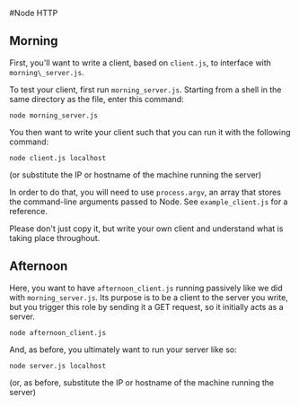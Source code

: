 #Node HTTP

## Morning

First, you'll want to write a client, based on `client.js`, to interface with `morning\_server.js`.

To test your client, first run `morning_server.js`. Starting from a shell in the same directory as the file, enter this command:

`node morning_server.js`

You then want to write your client such that you can run it with the following command:

`node client.js localhost`

(or substitute the IP or hostname of the machine running the server)

In order to do that, you will need to use `process.argv`, an array that stores the command-line arguments passed to Node. See `example_client.js` for a reference.

Please don't just copy it, but write your own client and understand what is taking place throughout.


## Afternoon

Here, you want to have `afternoon_client.js` running passively like we did with `morning_server.js`. Its purpose is to be a client to the server you write, but you trigger this role by sending it a GET request, so it initially acts as a server.

`node afternoon_client.js`

And, as before, you ultimately want to run your server like so:

`node server.js localhost`

(or, as before, substitute the IP or hostname of the machine running the server)

